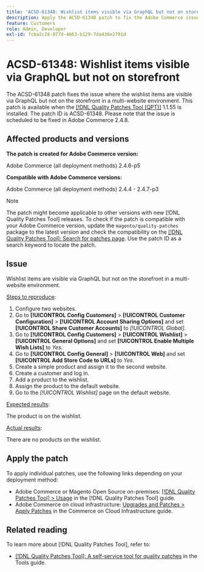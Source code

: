 ```yaml
---
title: 'ACSD-61348: Wishlist items visible via GraphQL but not on storefront'
description: Apply the ACSD-61348 patch to fix the Adobe Commerce issue where the wishlist items are visible via GraphQL but not on the storefront in a multi-website environment.
feature: Customers
role: Admin, Developer
exl-id: fcba2c28-077d-4663-b129-7da436e2791d
---
```

# ACSD-61348: Wishlist items visible via GraphQL but not on storefront 

The ACSD-61348 patch fixes the issue where the wishlist items are visible via GraphQL but not on the storefront in a multi-website environment. This patch is available when the [[!DNL Quality Patches Tool (QPT)]](/help/tools/quality-patches-tool/quality-patches-tool-to-self-serve-quality-patches.md) 1.1.55 is installed. The patch ID is ACSD-61348. Please note that the issue is scheduled to be fixed in Adobe Commerce 2.4.8. 

## Affected products and versions

**The patch is created for Adobe Commerce version:**

Adobe Commerce (all deployment methods) 2.4.6-p5

**Compatible with Adobe Commerce versions:**

Adobe Commerce (all deployment methods) 2.4.4 - 2.4.7-p3

>[!NOTE]
>
>The patch might become applicable to other versions with new [!DNL Quality Patches Tool] releases. To check if the patch is compatible with your Adobe Commerce version, update the `magento/quality-patches` package to the latest version and check the compatibility on the [[!DNL Quality Patches Tool]: Search for patches page](https://experienceleague.adobe.com/tools/commerce-quality-patches/index.html). Use the patch ID as a search keyword to locate the patch.

## Issue

Wishlist items are visible via GraphQL but not on the storefront in a multi-website environment.

<u>Steps to reproduce</u>:

1. Configure two websites.
1. Go to **[!UICONTROL Config Customers]** > **[!UICONTROL Customer Configuration]** > **[!UICONTROL Account Sharing Options]** and set **[!UICONTROL Share Customer Accounts]** to *[!UICONTROL Global]*.
1. Go to **[!UICONTROL Config Customers]** > **[!UICONTROL Wishlist]** > **[!UICONTROL General Options]** and set **[!UICONTROL Enable Multiple Wish Lists]** to *Yes*.
1. Go to **[!UICONTROL Config General]** > **[!UICONTROL Web]** and set **[!UICONTROL Add Store Code to URLs]** to *Yes*.
1. Create a simple product and assign it to the second website.
1. Create a customer and log in.
1. Add a product to the wishlist.
1. Assign the product to the default website.
1. Go to the *[!UICONTROL Wishlist]* page on the default website.

<u>Expected results</u>:

The product is on the wishlist.

<u>Actual results</u>:

There are no products on the wishlist.

## Apply the patch

To apply individual patches, use the following links depending on your deployment method:

* Adobe Commerce or Magento Open Source on-premises: [[!DNL Quality Patches Tool] > Usage](/help/tools/quality-patches-tool/usage.md) in the [!DNL Quality Patches Tool] guide.
* Adobe Commerce on cloud infrastructure: [Upgrades and Patches > Apply Patches](https://experienceleague.adobe.com/docs/commerce-cloud-service/user-guide/develop/upgrade/apply-patches.html) in the Commerce on Cloud Infrastructure guide.

## Related reading

To learn more about [!DNL Quality Patches Tool], refer to:

* [[!DNL Quality Patches Tool]: A self-service tool for quality patches](/help/tools/quality-patches-tool/quality-patches-tool-to-self-serve-quality-patches.md) in the Tools guide.
